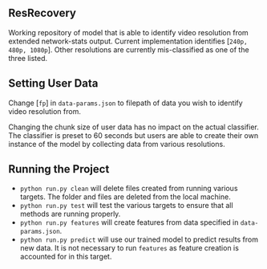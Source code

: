 ## ResRecovery

Working repository of model that is able to identify video resolution from extended network-stats output. Current implementation identifies [`240p, 480p, 1080p`]. Other resolutions are currently mis-classified as one of the three listed.

## Setting User Data

Change [`fp`] in <code>data-params.json</code> to filepath of data you wish to identify video resolution from.

Changing the chunk size of user data has no impact on the actual classifier. The classifier is preset to 60 seconds but users are able to create their own instance of the model by collecting data from various resolutions.

## Running the Project

<ul>
  <li>
    <code>python run.py clean</code> will delete files created from running various targets. The folder and files are deleted from the local machine.
  </li>

  <li>
    <code>python run.py test</code> will test the various targets to ensure that all methods are running properly.
  </li>

  <li>
    <code>python run.py features</code> will create features from data specified in <code>data-params.json</code>.

  <li>
    <code>python run.py predict</code> will use our trained model to predict results from new data. It is not necessary to run <code>features</code> as feature creation is accounted for in this target.
  </li>
</ul>
